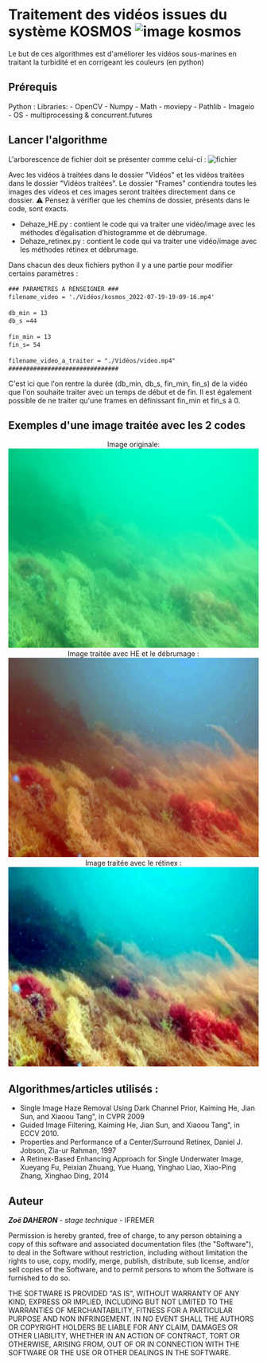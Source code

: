 # Traitement des vidéos issues du système KOSMOS <img width="50" alt="image kosmos" src="https://user-images.githubusercontent.com/108416242/182578775-55f881ab-6064-4b50-8c58-42cfca3f6113.PNG">


Le but de ces algorithmes est d'améliorer les vidéos sous-marines en traitant la turbidité et en corrigeant les couleurs (en python) 

## Prérequis 

Python : 
  Libraries: 
    - OpenCV
    - Numpy
    - Math
    - moviepy
    - Pathlib
    - Imageio 
    - OS
    - multiprocessing & concurrent.futures
 
## Lancer l'algorithme 

L'arborescence de fichier doit se présenter comme celui-ci : ![fichier](https://user-images.githubusercontent.com/108416242/182579384-d89315d0-6ace-4c36-b664-69f7bbeefd04.PNG)

Avec les vidéos à traitées dans le dossier "Vidéos" et les vidéos traitées dans le dossier "Vidéos traitées". Le dossier "Frames" contiendra toutes les images
des videos et ces images seront traitées directement dans ce dossier. ⚠️ Pensez à vérifier que les chemins de dossier, présents dans le code, sont exacts.

- Dehaze_HE.py : contient le code qui va traiter une vidéo/image avec les méthodes d’égalisation d’histogramme et de débrumage.
- Dehaze_retinex.py : contient le code qui va traiter une vidéo/image avec les méthodes rétinex et débrumage.

Dans chacun des deux fichiers python il y a une partie pour modifier certains paramètres : 

``` 
### PARAMETRES A RENSEIGNER ### 
filename_video = './Vidéos/kosmos_2022-07-19-19-09-16.mp4'

db_min = 13
db_s =44

fin_min = 13
fin_s= 54

filename_video_a_traiter = "./Vidéos/video.mp4"
###############################
```
C'est ici que l'on rentre la durée (db_min, db_s, fin_min, fin_s) de la vidéo que l'on souhaite traiter avec un temps de début et de fin. 
Il est également possible de ne traiter qu'une frames en définissant fin_min et fin_s à 0. 

## Exemples d'une image traitée avec les 2 codes 
<center>
Image originale: <img src="./Exemples/image_originale.png"  height = "400" alt="Image originale" />
Image traitée avec HE et le débrumage : <img src="./Exemples/image_HE.png"  height = "400"/>
Image traitée avec le rétinex : <img src="./Exemples/image_retinex.jpg"   height = "400" alt="Image traitée avec le rétinex" />
</center>


## Algorithmes/articles utilisés :
- Single Image Haze Removal Using Dark Channel Prior, Kaiming He, Jian Sun, and Xiaoou Tang", in CVPR 2009 
- Guided Image Filtering, Kaiming He, Jian Sun, and Xiaoou Tang", in ECCV 2010.
- Properties and Performance of a Center/Surround Retinex, Daniel J. Jobson, Zia-ur Rahman, 1997 
- A Retinex-Based Enhancing Approach for Single Underwater Image, Xueyang Fu, Peixian Zhuang, Yue Huang, Yinghao Liao, Xiao-Ping Zhang, Xinghao Ding, 2014 


## Auteur 

***Zoë DAHERON*** - *stage technique* - IFREMER


Permission is hereby granted, free of charge, to any person obtaining a copy of this software and associated documentation files (the "Software"), to deal in the Software without restriction, including without limitation the rights to use, copy, modify, merge, publish, distribute, sub license, and/or sell copies of the Software, and to permit persons to whom the Software is furnished to do so.

THE SOFTWARE IS PROVIDED "AS IS", WITHOUT WARRANTY OF ANY KIND, EXPRESS OR IMPLIED, INCLUDING BUT NOT LIMITED TO THE WARRANTIES OF MERCHANTABILITY, FITNESS FOR A PARTICULAR PURPOSE AND NON INFRINGEMENT. IN NO EVENT SHALL THE AUTHORS OR COPYRIGHT HOLDERS BE LIABLE FOR ANY CLAIM, DAMAGES OR OTHER LIABILITY, WHETHER IN AN ACTION OF CONTRACT, TORT OR OTHERWISE, ARISING FROM, OUT OF OR IN CONNECTION WITH THE SOFTWARE OR THE USE OR OTHER DEALINGS IN THE SOFTWARE.

